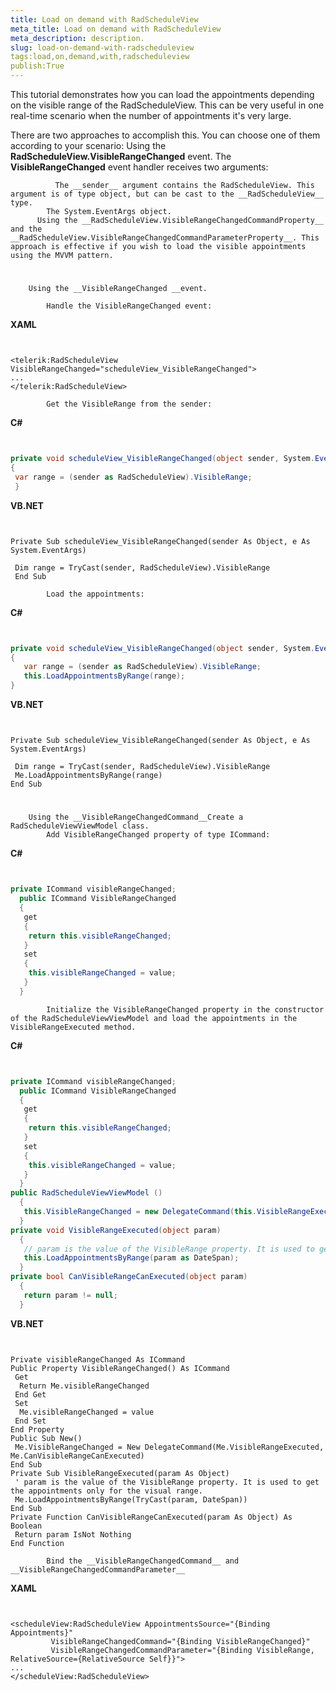 ```yaml
---
title: Load on demand with RadScheduleView
meta_title: Load on demand with RadScheduleView
meta_description: description.
slug: load-on-demand-with-radscheduleview
tags:load,on,demand,with,radscheduleview
publish:True
---
```



This tutorial demonstrates how you can load the appointments depending on the visible range of the RadScheduleView. This can be very useful in one real-time scenario when the number of appointments it's very large.

There are two approaches to accomplish this. You can choose one of them according to your scenario:
          Using the __RadScheduleView.VisibleRangeChanged__ event. The __VisibleRangeChanged__ event handler receives two arguments:
          
              The __sender__ argument contains the RadScheduleView. This argument is of type object, but can be cast to the __RadScheduleView__ type.
            The System.EventArgs object.
          Using the __RadScheduleView.VisibleRangeChangedCommandProperty__ and the __RadScheduleView.VisibleRangeChangedCommandParameterProperty__. This approach is effective if you wish to load the visible appointments using the MVVM pattern.
        



# 
        Using the __VisibleRangeChanged __event.
      
            Handle the VisibleRangeChanged event:
            




 __XAML__
    

```XAML


<telerik:RadScheduleView VisibleRangeChanged="scheduleView_VisibleRangeChanged">
...
</telerik:RadScheduleView>

```


            Get the VisibleRange from the sender:
            




 __C#__
    

```C#


private void scheduleView_VisibleRangeChanged(object sender, System.EventArgs e)
{
 var range = (sender as RadScheduleView).VisibleRange;
 }

```




 __VB.NET__
    

```VB.NET


Private Sub scheduleView_VisibleRangeChanged(sender As Object, e As System.EventArgs)

 Dim range = TryCast(sender, RadScheduleView).VisibleRange
 End Sub

```


            Load the appointments:
            




 __C#__
    

```C#


private void scheduleView_VisibleRangeChanged(object sender, System.EventArgs e)
{
   var range = (sender as RadScheduleView).VisibleRange;
   this.LoadAppointmentsByRange(range);
}

```




 __VB.NET__
    

```VB.NET


Private Sub scheduleView_VisibleRangeChanged(sender As Object, e As System.EventArgs)

 Dim range = TryCast(sender, RadScheduleView).VisibleRange
 Me.LoadAppointmentsByRange(range)
End Sub

```



# 
        Using the __VisibleRangeChangedCommand__Create a RadScheduleViewViewModel class.
            Add VisibleRangeChanged property of type ICommand:
            




 __C#__
    

```C#


private ICommand visibleRangeChanged;
  public ICommand VisibleRangeChanged
  {
   get
   {
    return this.visibleRangeChanged;
   }
   set
   {
    this.visibleRangeChanged = value;
   }
  }

```


            Initialize the VisibleRangeChanged property in the constructor of the RadScheduleViewViewModel and load the appointments in the VisibleRangeExecuted method.
            




 __C#__
    

```C#


private ICommand visibleRangeChanged;
  public ICommand VisibleRangeChanged
  {
   get
   {
    return this.visibleRangeChanged;
   }
   set
   {
    this.visibleRangeChanged = value;
   }
  }
public RadScheduleViewViewModel ()
  {
   this.VisibleRangeChanged = new DelegateCommand(this.VisibleRangeExecuted, this.CanVisibleRangeCanExecuted);
  }
private void VisibleRangeExecuted(object param)
  {
   // param is the value of the VisibleRange property. It is used to get the appointments only for the visual range.
   this.LoadAppointmentsByRange(param as DateSpan);
  }
private bool CanVisibleRangeCanExecuted(object param)
  {
   return param != null;
  }

```




 __VB.NET__
    

```VB.NET


Private visibleRangeChanged As ICommand
Public Property VisibleRangeChanged() As ICommand
 Get
  Return Me.visibleRangeChanged
 End Get
 Set
  Me.visibleRangeChanged = value
 End Set
End Property
Public Sub New()
 Me.VisibleRangeChanged = New DelegateCommand(Me.VisibleRangeExecuted, Me.CanVisibleRangeCanExecuted)
End Sub
Private Sub VisibleRangeExecuted(param As Object)
 ' param is the value of the VisibleRange property. It is used to get the appointments only for the visual range.
 Me.LoadAppointmentsByRange(TryCast(param, DateSpan))
End Sub
Private Function CanVisibleRangeCanExecuted(param As Object) As Boolean
 Return param IsNot Nothing
End Function

```


            Bind the __VisibleRangeChangedCommand__ and __VisibleRangeChangedCommandParameter__




 __XAML__
    

```XAML


<scheduleView:RadScheduleView AppointmentsSource="{Binding Appointments}" 
         VisibleRangeChangedCommand="{Binding VisibleRangeChanged}" 
         VisibleRangeChangedCommandParameter="{Binding VisibleRange, RelativeSource={RelativeSource Self}}">
...
</scheduleView:RadScheduleView>

```


